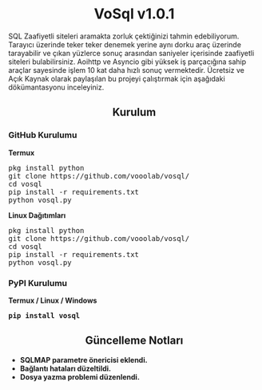 <h1 align="center">
VoSql v1.0.1
</h1>
SQL Zaafiyetli siteleri aramakta zorluk çektiğinizi tahmin edebiliyorum. Tarayıcı üzerinde teker teker denemek yerine aynı dorku araç üzerinde tarayabilir ve çıkan yüzlerce sonuç arasından saniyeler içerisinde zaafiyetli siteleri bulabilirsiniz. Aoihttp ve Asyncio gibi yüksek iş parçacığına sahip araçlar sayesinde işlem 10 kat daha hızlı sonuç vermektedir. Ücretsiz ve Açık Kaynak olarak paylaşılan bu projeyi çalıştırmak için aşağıdaki dökümantasyonu inceleyiniz.

<h2 align="center">
Kurulum
</h2>
<h3>GitHub Kurulumu</h3>
<b>Termux</b>
<pre>pkg install python
git clone https://github.com/vooolab/vosql/
cd vosql
pip install -r requirements.txt
python vosql.py</pre>
<b>Linux Dağıtımları</b>
<pre>pkg install python
git clone https://github.com/vooolab/vosql/
cd vosql
pip install -r requirements.txt
python vosql.py</pre>
<b>

<h3>PyPI Kurulumu</h3>
<b>Termux / Linux / Windows</b>
<pre>pip install vosql</pre>

<h2 align="center">
Güncelleme Notları
</h2>

- SQLMAP parametre önericisi eklendi.
- Bağlantı hataları düzeltildi.
- Dosya yazma problemi düzenlendi.
